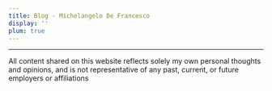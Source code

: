 ```yaml
---
title: Blog - Michelangelo De Francesco
display: ''
plum: true
---
```


<SubNav />

<ListPosts only-date type="blog" />

---
<div>
  <div class="text-sm opacity-50 font-italic">
  All content shared on this website reflects solely my own personal thoughts and opinions, and is not representative of any past, current, or future employers or affiliations
  </div>

</div>
